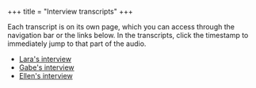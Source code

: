+++
title = "Interview transcripts"
+++

Each transcript is on its own page, which you can access through the navigation bar or the links below.
In the transcripts, click the timestamp to immediately jump to that part of the audio.

- [Lara's interview](@/transcripts/lara.md)
- [Gabe's interview](@/transcripts/gabe.md)
- [Ellen's interview](@/transcripts/ellen.md)